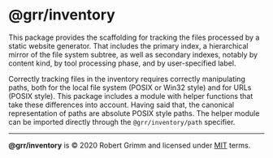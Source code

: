 # @grr/inventory

This package provides the scaffolding for tracking the files processed by a
static website generator. That includes the primary index, a hierarchical mirror
of the file system subtree, as well as secondary indexes, notably by content
kind, by tool processing phase, and by user-specified label.

Correctly tracking files in the inventory requires correctly manipulating paths,
both for the local file system (POSIX or Win32 style) and for URLs (POSIX
style). This package includes a module with helper functions that take these
differences into account. Having said that, the canonical representation of
paths are absolute POSIX style paths. The helper module can be imported directly
through the `@grr/inventory/path` specifier.

---

__@grr/inventory__ is © 2020 Robert Grimm and licensed under [MIT](LICENSE)
terms.

